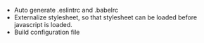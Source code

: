 * Auto generate .eslintrc and .babelrc
* Externalize stylesheet, so that stylesheet can be loaded before javascript is loaded.
* Build configuration file